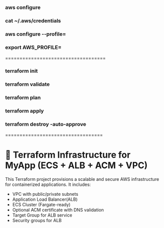 ### aws configure
### cat ~/.aws/credentials
### aws configure --profile=
### export AWS_PROFILE=

===================================
### terraform init
### terraform validate
### terraform plan
### terraform apply
### terraform destroy -auto-approve

==================================
# 🚀 Terraform Infrastructure for MyApp (ECS + ALB + ACM + VPC)

This Terraform project provisions a scalable and secure AWS infrastructure for containerized applications. It includes:

- VPC with public/private subnets
- Application Load Balancer(ALB)
- ECS Cluster (Fargate-ready)
- Optional ACM certificate with DNS validation
- Target Group for ALB service
- Security groups for ALB